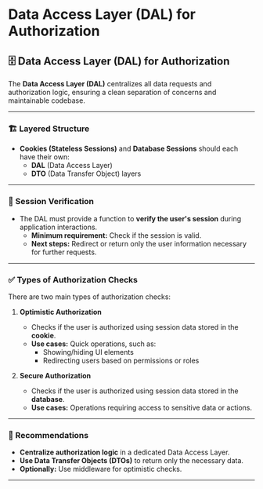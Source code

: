 # Data Access Layer (DAL) for Authorization

## 🗄️ Data Access Layer (DAL) for Authorization

The **Data Access Layer (DAL)** centralizes all data requests and authorization logic, ensuring a clean separation of concerns and maintainable codebase.

---

### 🏗️ Layered Structure

- **Cookies (Stateless Sessions)** and **Database Sessions** should each have their own:
  - **DAL** (Data Access Layer)
  - **DTO** (Data Transfer Object) layers

---

### 🔐 Session Verification

- The DAL must provide a function to **verify the user's session** during application interactions.
  - **Minimum requirement:** Check if the session is valid.
  - **Next steps:** Redirect or return only the user information necessary for further requests.

---

### ✅ Types of Authorization Checks

There are two main types of authorization checks:

1. **Optimistic Authorization**
   - Checks if the user is authorized using session data stored in the **cookie**.
   - **Use cases:** Quick operations, such as:
     - Showing/hiding UI elements
     - Redirecting users based on permissions or roles

2. **Secure Authorization**
   - Checks if the user is authorized using session data stored in the **database**.
   - **Use cases:** Operations requiring access to sensitive data or actions.

---

### 📝 Recommendations

- **Centralize authorization logic** in a dedicated Data Access Layer.
- **Use Data Transfer Objects (DTOs)** to return only the necessary data.
- **Optionally:** Use middleware for optimistic checks.

---

